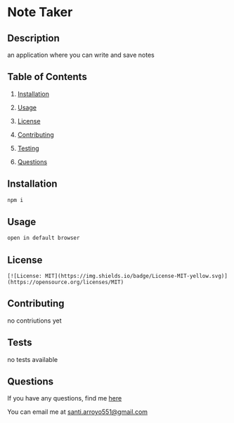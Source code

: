 # Note Taker 
  
  
  ## Description 

  an application where you can write and save notes

  ## Table of Contents

  1. [Installation](#Installation)

  2. [Usage](#Usage)

  3. [License](#License)

  4. [Contributing](#Contributing)
  
  5. [Testing](#Tests)

  6. [Questions](#Questions)


  ## Installation

  ```bash
  npm i
  ```

  ## Usage 

  ```bash
  open in default browser
  ```

  ## License 
    
    [![License: MIT](https://img.shields.io/badge/License-MIT-yellow.svg)](https://opensource.org/licenses/MIT)
    
    

  ## Contributing

  no contriutions yet

  ## Tests

  no tests available

  ## Questions

  If you have any questions, find me [here](https://github.com/sarroyo551)

  You can email me at santi.arroyo551@gmail.com

  